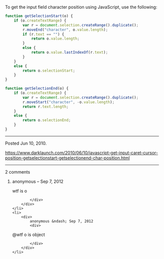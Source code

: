 To get the input field character position using JavaScript, use the following:
```js
function getSelectionStart(o) {
    if (o.createTextRange) {
        var r = document.selection.createRange().duplicate();
        r.moveEnd("character", o.value.length);
        if (r.text == "") {
            return o.value.length;
        }
        else {
            return o.value.lastIndexOf(r.text);
        }
    }
    else {
        return o.selectionStart;
    }
}

function getSelectionEnd(o) {
    if (o.createTextRange) {
        var r = document.selection.createRange().duplicate();
        r.moveStart("character", -o.value.length);
        return r.text.length;
    }
    else {
        return o.selectionEnd;
    }
}
```

---

Posted Jun 10, 2010.

https://www.darklaunch.com/2010/06/10/javascript-get-input-caret-cursor-position-getselectionstart-getselectionend-char-position.html

---

2 comments

<ol>
    <li>
        <div>
            anonymous &ndash; Sep 7, 2012
            <div>

wtf is o

            </div>
        </div>
    </li>
    <li>
        <div>
            anonymous &ndash; Sep 7, 2012
            <div>

@wtf o is object

            </div>
        </div>
    </li>
</ol>
